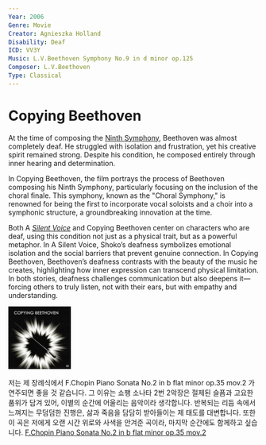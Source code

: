 ```yaml
---
Year: 2006
Genre: Movie
Creator: Agnieszka Holland
Disability: Deaf
ICD: VV3Y
Music: L.V.Beethoven Symphony No.9 in d minor op.125
Composer: L.V.Beethoven
Type: Classical
---
```


 # Copying Beethoven
 At the time of composing the [Ninth Symphony](https://www.youtube.com/watch?v=RbWmav17OEA), Beethoven was almost completely deaf.
He struggled with isolation and frustration, yet his creative spirit remained strong.
Despite his condition, he composed entirely through inner hearing and determination.​
 
 In Copying Beethoven, the film portrays the process of Beethoven composing his Ninth Symphony, particularly focusing on the inclusion of the choral finale. This symphony, known as the "Choral Symphony," is renowned for being the first to incorporate vocal soloists and a choir into a symphonic structure, a groundbreaking innovation at the time.

Both A [*Silent Voice*](Lim_seokhyeon) and Copying Beethoven center on characters who are deaf, using this condition not just as a physical trait, but as a powerful metaphor. In A Silent Voice, Shoko’s deafness symbolizes emotional isolation and the social barriers that prevent genuine connection. In Copying Beethoven, Beethoven’s deafness contrasts with the beauty of the music he creates, highlighting how inner expression can transcend physical limitation. In both stories, deafness challenges communication but also deepens it—forcing others to truly listen, not with their ears, but with empathy and understanding.

<img src="./yoo_kyeongsoo.img.png" alt="image depicting deaf" style="width:25%;" />

저는 제 장례식에서 F.Chopin Piano Sonata No.2 in b flat minor op.35 mov.2 가 연주되면 좋을 것 같습니다. 그 이유는 쇼팽 소나타 2번 2악장은 절제된 슬픔과 고요한 품위가 담겨 있어, 이별의 순간에 어울리는 음악이라 생각합니다. 반복되는 리듬 속에서 느껴지는 무덤덤한 진행은, 삶과 죽음을 담담히 받아들이는 제 태도를 대변합니다. 또한 이 곡은 저에게 오랜 시간 위로와 사색을 안겨준 곡이라, 마지막 순간에도 함께하고 싶습니다.
[F.Chopin Piano Sonata No.2 in b flat minor op.35 mov.2](https://www.youtube.com/watch?v=zc9n2SOdksE&list=RDzc9n2SOdksE&start_radio=1)
